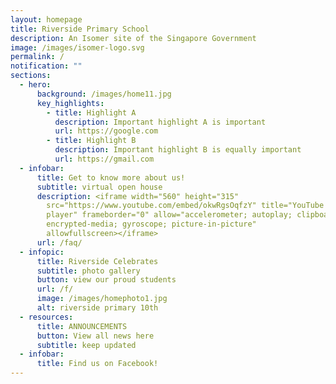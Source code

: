 ```yaml
---
layout: homepage
title: Riverside Primary School
description: An Isomer site of the Singapore Government
image: /images/isomer-logo.svg
permalink: /
notification: ""
sections:
  - hero:
      background: /images/home11.jpg
      key_highlights:
        - title: Highlight A
          description: Important highlight A is important
          url: https://google.com
        - title: Highlight B
          description: Important highlight B is equally important
          url: https://gmail.com
  - infobar:
      title: Get to know more about us!
      subtitle: virtual open house
      description: <iframe width="560" height="315"
        src="https://www.youtube.com/embed/okwRgsOqfzY" title="YouTube video
        player" frameborder="0" allow="accelerometer; autoplay; clipboard-write;
        encrypted-media; gyroscope; picture-in-picture"
        allowfullscreen></iframe>
      url: /faq/
  - infopic:
      title: Riverside Celebrates
      subtitle: photo gallery
      button: view our proud students
      url: /f/
      image: /images/homephoto1.jpg
      alt: riverside primary 10th
  - resources:
      title: ANNOUNCEMENTS
      button: View all news here
      subtitle: keep updated
  - infobar:
      title: Find us on Facebook!
---
```

